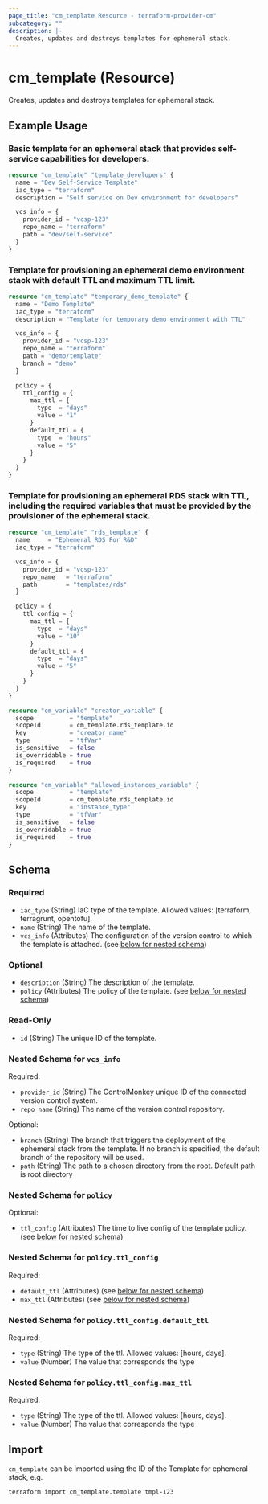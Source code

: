 ```yaml
---
page_title: "cm_template Resource - terraform-provider-cm"
subcategory: ""
description: |-
  Creates, updates and destroys templates for ephemeral stack.
---
```


# cm_template (Resource)

Creates, updates and destroys templates for ephemeral stack.

## Example Usage

### Basic template for an ephemeral stack that provides self-service capabilities for developers.
```terraform
resource "cm_template" "template_developers" {
  name = "Dev Self-Service Template"
  iac_type = "terraform"
  description = "Self service on Dev environment for developers"

  vcs_info = {
    provider_id = "vcsp-123"
    repo_name = "terraform"
    path = "dev/self-service"
  }
}
```

### Template for provisioning an ephemeral demo environment stack with default TTL and maximum TTL limit.
```terraform
resource "cm_template" "temporary_demo_template" {
  name = "Demo Template"
  iac_type = "terraform"
  description = "Template for temporary demo environment with TTL"

  vcs_info = {
    provider_id = "vcsp-123"
    repo_name = "terraform"
    path = "demo/template"
    branch = "demo"
  }

  policy = {
    ttl_config = {
      max_ttl = {
        type  = "days"
        value = "1"
      }
      default_ttl = {
        type  = "hours"
        value = "5"
      }
    }
  }
}
```

### Template for provisioning an ephemeral RDS stack with TTL, including the required variables that must be provided by the provisioner of the ephemeral stack.
```terraform
resource "cm_template" "rds_template" {
  name     = "Ephemeral RDS For R&D"
  iac_type = "terraform"

  vcs_info = {
    provider_id = "vcsp-123"
    repo_name   = "terraform"
    path        = "templates/rds"
  }

  policy = {
    ttl_config = {
      max_ttl = {
        type  = "days"
        value = "10"
      }
      default_ttl = {
        type  = "days"
        value = "5"
      }
    }
  }
}

resource "cm_variable" "creator_variable" {
  scope          = "template"
  scopeId        = cm_template.rds_template.id
  key            = "creator_name"
  type           = "tfVar"
  is_sensitive   = false
  is_overridable = true
  is_required    = true
}

resource "cm_variable" "allowed_instances_variable" {
  scope          = "template"
  scopeId        = cm_template.rds_template.id
  key            = "instance_type"
  type           = "tfVar"
  is_sensitive   = false
  is_overridable = true
  is_required    = true
}
```

<!-- schema generated by tfplugindocs -->
## Schema

### Required

- `iac_type` (String) IaC type of the template. Allowed values: [terraform, terragrunt, opentofu].
- `name` (String) The name of the template.
- `vcs_info` (Attributes) The configuration of the version control to which the template is attached. (see [below for nested schema](#nestedatt--vcs_info))

### Optional

- `description` (String) The description of the template.
- `policy` (Attributes) The policy of the template. (see [below for nested schema](#nestedatt--policy))

### Read-Only

- `id` (String) The unique ID of the template.

<a id="nestedatt--vcs_info"></a>
### Nested Schema for `vcs_info`

Required:

- `provider_id` (String) The ControlMonkey unique ID of the connected version control system.
- `repo_name` (String) The name of the version control repository.

Optional:

- `branch` (String) The branch that triggers the deployment of the ephemeral stack from the template. If no branch is specified, the default branch of the repository will be used.
- `path` (String) The path to a chosen directory from the root. Default path is root directory


<a id="nestedatt--policy"></a>
### Nested Schema for `policy`

Optional:

- `ttl_config` (Attributes) The time to live config of the template policy. (see [below for nested schema](#nestedatt--policy--ttl_config))

<a id="nestedatt--policy--ttl_config"></a>
### Nested Schema for `policy.ttl_config`

Required:

- `default_ttl` (Attributes) (see [below for nested schema](#nestedatt--policy--ttl_config--default_ttl))
- `max_ttl` (Attributes) (see [below for nested schema](#nestedatt--policy--ttl_config--max_ttl))

<a id="nestedatt--policy--ttl_config--default_ttl"></a>
### Nested Schema for `policy.ttl_config.default_ttl`

Required:

- `type` (String) The type of the ttl. Allowed values: [hours, days].
- `value` (Number) The value that corresponds the type


<a id="nestedatt--policy--ttl_config--max_ttl"></a>
### Nested Schema for `policy.ttl_config.max_ttl`

Required:

- `type` (String) The type of the ttl. Allowed values: [hours, days].
- `value` (Number) The value that corresponds the type

## Import

`cm_template` can be imported using the ID of the Template for ephemeral stack, e.g.

```shell
terraform import cm_template.template tmpl-123
```